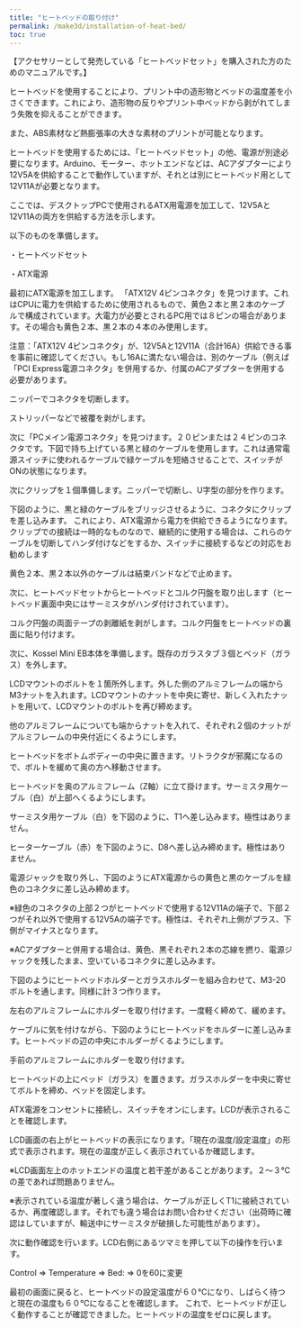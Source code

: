 ```yaml
---
title: "ヒートベッドの取り付け"
permalink: /make3d/installation-of-heat-bed/
toc: true
---
```

【アクセサリーとして発売している「ヒートベッドセット」を購入された方のためのマニュアルです。】

ヒートベッドを使用することにより、プリント中の造形物とベッドの温度差を小さくできます。これにより、造形物の反りやプリント中ベッドから剥がれてしまう失敗を抑えることができます。

また、ABS素材など熱膨張率の大きな素材のプリントが可能となります。

ヒートベッドを使用するためには、「ヒートベッドセット」の他、電源が別途必要になります。Arduino、モーター、ホットエンドなどは、ACアダプターにより12V5Aを供給することで動作していますが、それとは別にヒートベッド用として12V11Aが必要となります。

ここでは、デスクトップPCで使用されるATX用電源を加工して、12V5Aと12V11Aの両方を供給する方法を示します。

以下のものを準備します。

・ヒートベッドセット

・ATX電源

最初にATX電源を加工します。
「ATX12V 4ピンコネクタ」を見つけます。これはCPUに電力を供給するために使用されるもので、黄色２本と黒２本のケーブルで構成されています。大電力が必要とされるPC用では８ピンの場合があります。その場合も黄色２本、黒２本の４本のみ使用します。

注意：「ATX12V 4ピンコネクタ」が、12V5Aと12V11A（合計16A）供給できる事を事前に確認してください。もし16Aに満たない場合は、別のケーブル（例えば「PCI Express電源コネクタ」を併用するか、付属のACアダプターを併用する必要があります。

ニッパーでコネクタを切断します。

ストリッパーなどで被覆を剥がします。

次に「PCメイン電源コネクタ」を見つけます。２０ピンまたは２４ピンのコネクタです。下図で持ち上げている黒と緑のケーブルを使用します。これは通常電源スイッチに使われるケーブルで緑ケーブルを短絡させることで、スイッチがONの状態になります。

次にクリップを１個準備します。ニッパーで切断し、U字型の部分を作ります。

下図のように、黒と緑のケーブルをブリッジさせるように、コネクタにクリップを差し込みます。
これにより、ATX電源から電力を供給できるようになります。クリップでの接続は一時的なものなので、継続的に使用する場合は、これらのケーブルを切断してハンダ付けなどをするか、スイッチに接続するなどの対応をお勧めします

黄色２本、黒２本以外のケーブルは結束バンドなどで止めます。

次に、ヒートベッドセットからヒートベッドとコルク円盤を取り出します（ヒートベッド裏面中央にはサーミスタがハンダ付けされています）。

コルク円盤の両面テープの剥離紙を剥がします。コルク円盤をヒートベッドの裏面に貼り付けます。

次に、Kossel Mini EB本体を準備します。既存のガラスタブ３個とベッド（ガラス）を外します。

LCDマウントのボルトを１箇所外します。外した側のアルミフレームの端からM3ナットを入れます。LCDマウントのナットを中央に寄せ、新しく入れたナットを用いて、LCDマウントのボルトを再び締めます。

他のアルミフレームについても端からナットを入れて、それぞれ２個のナットがアルミフレームの中央付近にくるようにします。

ヒートベッドをボトムボディーの中央に置きます。リトラクタが邪魔になるので、ボルトを緩めて奥の方へ移動させます。

ヒートベッドを奥のアルミフレーム（Z軸）に立て掛けます。サーミスタ用ケーブル（白）が上部へくるようにします。

サーミスタ用ケーブル（白）を下図のように、T1へ差し込みます。極性はありません。

ヒーターケーブル（赤）を下図のように、D8へ差し込み締めます。極性はありません。

電源ジャックを取り外し、下図のようにATX電源からの黄色と黒のケーブルを緑色のコネクタに差し込み締めます。

※緑色のコネクタの上部２つがヒートベッドで使用する12V11Aの端子で、下部２つがそれ以外で使用する12V5Aの端子です。極性は、それぞれ上側がプラス、下側がマイナスとなります。

※ACアダプターと併用する場合は、黄色、黒それぞれ２本の芯線を撚り、電源ジャックを残したまま、空いているコネクタに差し込みます。

下図のようにヒートベッドホルダーとガラスホルダーを組み合わせて、M3-20ボルトを通します。同様に計３つ作ります。

左右のアルミフレームにホルダーを取り付けます。一度軽く締めて、緩めます。

ケーブルに気を付けながら、下図のようにヒートベッドをホルダーに差し込みます。ヒートベッドの辺の中央にホルダーがくるようにします。

手前のアルミフレームにホルダーを取り付けます。

ヒートベッドの上にベッド（ガラス）を置きます。ガラスホルダーを中央に寄せてボルトを締め、ベッドを固定します。

ATX電源をコンセントに接続し、スイッチをオンにします。LCDが表示されることを確認します。

LCD画面の右上がヒートベッドの表示になります。「現在の温度/設定温度」の形式で表示されます。現在の温度が正しく表示されているか確認します。

※LCD画面左上のホットエンドの温度と若干差があることがあります。２〜３℃の差であれば問題ありません。

※表示されている温度が著しく違う場合は、ケーブルが正しくT1に接続されているか、再度確認します。それでも違う場合はお問い合わせください（出荷時に確認はしていますが、輸送中にサーミスタが破損した可能性があります）。

次に動作確認を行います。LCD右側にあるツマミを押して以下の操作を行います。

Control => Temperature => Bed: => 0を60に変更

最初の画面に戻ると、ヒートベッドの設定温度が６０℃になり、しばらく待つと現在の温度も６０℃になることを確認します。
これで、ヒートベッドが正しく動作することが確認できました。ヒートベッドの温度をゼロに戻します。
